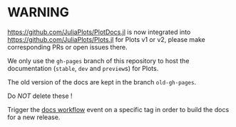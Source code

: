 # WARNING

https://github.com/JuliaPlots/PlotDocs.jl is now integrated into https://github.com/JuliaPlots/Plots.jl for Plots v1 or v2, please make corresponding PRs or open issues there.

We only use the `gh-pages` branch of this repository to host the documentation (`stable`, `dev` and `preview`s) for Plots.

The old version of the docs are kept in the branch `old-gh-pages`.

Do *NOT* delete these !

Trigger the [docs workflow](https://github.com/JuliaPlots/Plots.jl/actions/workflows/docs.yml) event on a specific tag in order to build the docs for a new release.
